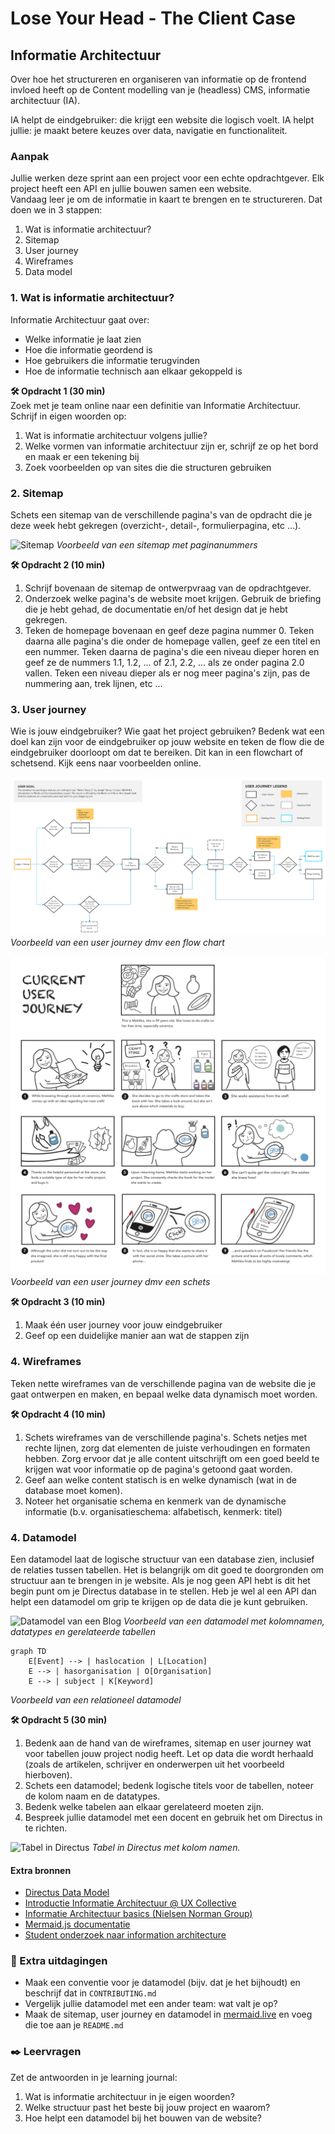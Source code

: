 # Lose Your Head - The Client Case

## Informatie Architectuur
<!-- Leuke intro -->

Over hoe het structureren en organiseren van informatie op de frontend invloed heeft op de Content modelling van je (headless) CMS, informatie architectuur (IA).

IA helpt de eindgebruiker: die krijgt een website die logisch voelt.
IA helpt jullie: je maakt betere keuzes over data, navigatie en functionaliteit.

### Aanpak
<!-- We schrijven in principe geen tutorials maar helpen ze op weg. -->
Jullie werken deze sprint aan een project voor een echte opdrachtgever. Elk project heeft een API en jullie bouwen samen een website.  
Vandaag leer je om de informatie in kaart te brengen en te structureren. Dat doen we in 3 stappen:

1. Wat is informatie architectuur?
2. Sitemap
3. User journey
3. Wireframes
4. Data model

### 1. Wat is informatie architectuur?

Informatie Architectuur gaat over:  
- Welke informatie je laat zien
- Hoe die informatie geordend is
- Hoe gebruikers die informatie terugvinden
- Hoe de informatie technisch aan elkaar gekoppeld is

**🛠️ Opdracht 1 (30 min)**  
Zoek met je team online naar een definitie van Informatie Architectuur. Schrijf in eigen woorden op:
1. Wat is informatie architectuur volgens jullie?
2. Welke vormen van informatie architectuur zijn er, schrijf ze op het bord en maak er een tekening bij
3. Zoek voorbeelden op van sites die die structuren gebruiken


### 2. Sitemap
Schets een sitemap van de verschillende pagina's van de opdracht die je deze week hebt gekregen (overzicht-, detail-, formulierpagina, etc ...).

![Sitemap](sitemap.png)
*Voorbeeld van een sitemap met paginanummers*

**🛠️ Opdracht 2 (10 min)**  
1. Schrijf bovenaan de sitemap de ontwerpvraag van de opdrachtgever.
2. Onderzoek welke pagina's de website moet krijgen. Gebruik de briefing die je hebt gehad, de documentatie en/of het design dat je hebt gekregen.
3. Teken de homepage bovenaan en geef deze pagina nummer 0. Teken daarna alle pagina's die onder de homepage vallen, geef ze een titel en een nummer. Teken daarna de pagina's die een niveau dieper horen en geef ze de nummers 1.1, 1.2, ... of 2.1, 2.2, ... als ze onder pagina 2.0 vallen. Teken een niveau dieper als er nog meer pagina's zijn, pas de nummering aan, trek lijnen, etc ...


### 3. User journey
Wie is jouw eindgebruiker? Wie gaat het project gebruiken? Bedenk wat een doel kan zijn voor de eindgebruiker op jouw website en teken de flow die de eindgebruiker doorloopt om dat te bereiken. Dit kan in een flowchart of schetsend. Kijk eens naar voorbeelden online. 

![User journey flow chart](user-journey-flowchart.png)
*Voorbeeld van een user journey dmv een flow chart*

![User journey schets](user-journey-schets.png)
*Voorbeeld van een user journey dmv een schets*

**🛠️ Opdracht 3 (10 min)**  
1. Maak één user journey voor jouw eindgebruiker
2. Geef op een duidelijke manier aan wat de stappen zijn


### 4. Wireframes

Teken nette wireframes van de verschillende pagina van de website die je gaat ontwerpen en maken, en bepaal welke data dynamisch moet worden. 

**🛠️ Opdracht 4 (10 min)**  
1. Schets wireframes van de verschillende pagina's. Schets netjes met rechte lijnen, zorg dat elementen de juiste verhoudingen en formaten hebben. Zorg ervoor dat je alle content uitschrijft om een goed beeld te krijgen wat voor informatie op de pagina's getoond gaat worden.
2. Geef aan welke content statisch is en welke dynamisch (wat in de database moet komen).
3. Noteer het organisatie schema en kenmerk van de dynamische informatie (b.v. organisatieschema: alfabetisch, kenmerk: titel)


### 4. Datamodel
Een datamodel laat de logische structuur van een database zien, inclusief de relaties tussen tabellen. Het is belangrijk om dit goed te doorgronden om structuur aan te brengen in je website. Als je nog geen API hebt is dit het begin punt om je Directus database in te stellen. Heb je wel al een API dan helpt een datamodel om grip te krijgen op de data die je kunt gebruiken. 

![Datamodel van een Blog](datamodel.png)
*Voorbeeld van een datamodel met kolomnamen, datatypes en gerelateerde tabellen*

```mermaid
graph TD
    E[Event] --> | haslocation | L[Location]
    E --> | hasorganisation | O[Organisation]
    E --> | subject | K[Keyword]
```

*Voorbeeld van een relationeel datamodel*

**🛠️ Opdracht 5 (30 min)**  
1. Bedenk aan de hand van de wireframes, sitemap en user journey wat voor tabellen jouw project nodig heeft. Let op data die wordt herhaald (zoals de artikelen, schrijver en onderwerpen uit het voorbeeld hierboven).
2. Schets een datamodel; bedenk logische titels voor de tabellen, noteer de kolom naam en de datatypes.
3. Bedenk welke tabelen aan elkaar gerelateerd moeten zijn.
4. Bespreek jullie datamodel met een docent en gebruik het om Directus in te richten.

![Tabel in Directus](directus-tabel.png)
*Tabel in Directus met kolom namen.*


#### Extra bronnen
<!-- Extra links voor documentatie en tutorials -->

- [Directus Data Model](https://docs.directus.io/app/data-model.html)
- [Introductie Informatie Architectuur @ UX Collective](https://uxdesign.cc/what-is-information-architecture-92ce28a7f1db)  
- [Informatie Architectuur basics (Nielsen Norman Group)](https://www.nngroup.com/articles/information-architecture-ia/)  
- [Mermaid.js documentatie](https://mermaid.js.org/syntax/entityRelationshipDiagram.html)  
- [Student onderzoek naar information architecture](https://blogs.city.ac.uk/sayici-inm452-2016/2017/01/07/inm401-information-architecture-coursework/)

### 💪 Extra uitdagingen

- Maak een conventie voor je datamodel (bijv. dat je het bijhoudt) en beschrijf dat in `CONTRIBUTING.md`
- Vergelijk jullie datamodel met een ander team: wat valt je op?
- Maak de sitemap, user journey en datamodel in [mermaid.live](https://mermaid.live/edit) en voeg die toe aan je `README.md`


### ✒️ Leervragen
<!-- Een drietal vragen die ze kunnen opnemen in hun learning journal, waar de squadleaders dan weer op terug komen op vrijdag. -->

Zet de antwoorden in je learning journal:  

1. Wat is informatie architectuur in je eigen woorden?
2. Welke structuur past het beste bij jouw project en waarom?
3. Hoe helpt een datamodel bij het bouwen van de website?
